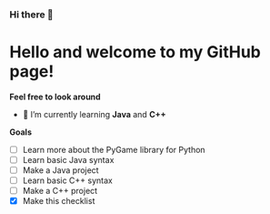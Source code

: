 ### Hi there 👋

<!--
**MicroboxMedia/MicroboxMedia** is a ✨ _special_ ✨ repository because its `README.md` (this file) appears on your GitHub profile.

Here are some ideas to get you started:

- 🔭 I’m currently working on ...
- 👯 I’m looking to collaborate on ...
- 🤔 I’m looking for help with ...
- 💬 Ask me about ...
- 📫 How to reach me: ...
- 😄 Pronouns: ...
- ⚡ Fun fact: ...
-->
# Hello and welcome to my GitHub page!
**Feel free to look around**
- 🌱 I’m currently learning **Java** and **C++**


**Goals**
- [ ] Learn more about the PyGame library for Python
- [ ] Learn basic Java syntax 
- [ ] Make a Java project
- [ ] Learn basic C++ syntax
- [ ] Make a C++ project
- [x] Make this checklist
